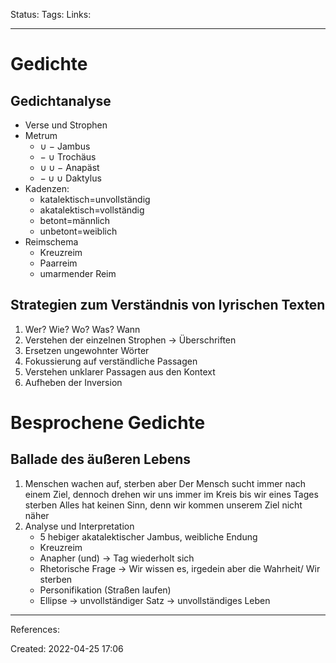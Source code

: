 Status:
Tags: 
Links:
___
# Gedichte
## Gedichtanalyse
- Verse und Strophen
- Metrum 
	- $\cup\ -$ Jambus
	- $-\ \cup$ Trochäus
	- $\cup \cup -$ Anapäst
	- $-\cup\cup$ Daktylus
- Kadenzen:
	- katalektisch=unvollständig
	- akatalektisch=vollständig
	- betont=männlich
	- unbetont=weiblich
- Reimschema
	- Kreuzreim
	- Paarreim
	- umarmender Reim
## Strategien zum Verständnis von lyrischen Texten
1. Wer? Wie? Wo? Was? Wann
2. Verstehen der einzelnen Strophen -> Überschriften
3. Ersetzen ungewohnter Wörter
4. Fokussierung auf verständliche Passagen
5. Verstehen unklarer Passagen aus den Kontext
6. Aufheben der Inversion
# Besprochene Gedichte
## Ballade des äußeren Lebens
1. Menschen wachen auf, sterben aber
   Der Mensch sucht immer nach einem Ziel, dennoch drehen wir uns immer im Kreis bis wir eines Tages sterben
   Alles hat keinen Sinn, denn wir kommen unserem Ziel nicht näher
2. Analyse und Interpretation
	- 5 hebiger akatalektischer Jambus, weibliche Endung
	- Kreuzreim
	- Anapher (und) -> Tag wiederholt sich
	- Rhetorische Frage -> Wir wissen es, irgedein aber die Wahrheit/ Wir sterben
	- Personifikation (Straßen laufen)
	- Ellipse -> unvollständiger Satz -> unvollständiges Leben



___
References:

Created: 2022-04-25 17:06